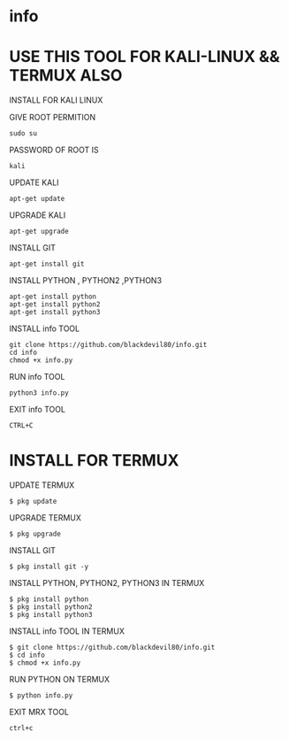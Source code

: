 # info



# USE THIS TOOL FOR KALI-LINUX && TERMUX ALSO


INSTALL FOR KALI LINUX

GIVE ROOT PERMITION

    sudo su
    
PASSWORD OF ROOT IS 
    
    kali
    
UPDATE KALI

    apt-get update 
    
UPGRADE KALI

    apt-get upgrade 
   
INSTALL GIT

    apt-get install git
    
INSTALL PYTHON , PYTHON2 ,PYTHON3

    apt-get install python
    apt-get install python2
    apt-get install python3
    
INSTALL info TOOL

    git clone https://github.com/blackdevil80/info.git
    cd info
    chmod +x info.py
    
RUN info TOOL
    
    python3 info.py 
    
EXIT info TOOL

    CTRL+C


# INSTALL FOR TERMUX

UPDATE TERMUX
    
    $ pkg update
    
UPGRADE TERMUX
    
    $ pkg upgrade
    
INSTALL GIT
    
    $ pkg install git -y
    
INSTALL PYTHON, PYTHON2, PYTHON3 IN TERMUX
    
    $ pkg install python
    $ pkg install python2
    $ pkg install python3
 
INSTALL info TOOL IN TERMUX
 
    $ git clone https://github.com/blackdevil80/info.git
    $ cd info
    $ chmod +x info.py
    
RUN PYTHON ON TERMUX
    
    $ python info.py

EXIT MRX TOOL

    ctrl+c
